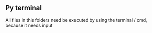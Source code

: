 ## Py terminal

All files in this folders need be executed by using the terminal / cmd, because it needs input
